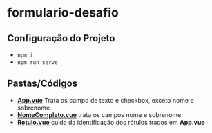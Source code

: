 # formulario-desafio

## Configuração do Projeto
- `npm i`
- `npm run serve`

## Pastas/Códigos
- **[App.vue](https://github.com/TheJessicaBohn/VueJS/blob/master/formulario-desafio/src/App.vue)** Trata os campo de texto e checkbox, exceto nome e sobrenome
- **[NomeCompleto.vue](https://github.com/TheJessicaBohn/VueJS/blob/master/formulario-desafio/src/components/NomeCompleto.vue)** trata os campos nome e sobrenome
- **[Rotulo.vue](https://github.com/TheJessicaBohn/VueJS/blob/master/formulario-desafio/src/components/Rotulo.vue)** cuida da identificação dos rótulos trados em **App.vue**


